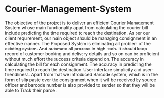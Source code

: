 # Courier-Management-System
The objective of the project is to deliver an efficient Courier Management System whose main functionality apart from calculating the courier bill include predicting the time required to reach the destination. As per our client requirement, our main object should be managing consignment in an effective manner. The Proposed System is eliminating all problem of the existing system. And automate all process in high-tech. It should keep record of customer booking and delivery details and so on can be proficient without much effort the success criteria depend on. The accuracy in calculating the bill for each consignment. The accuracy in predicting the time required to reach the destination. User interface simplicity and user-friendliness. Apart from that we introduced Barcode system, which is in the form of slip paste over the consignment when it will be received by source officer and barcode number is also provided to sender so that they will be able to Track their parcel.
